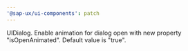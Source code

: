 ```yaml
---
'@sap-ux/ui-components': patch
---
```


UIDialog. Enable animation for dialog open with new property "isOpenAnimated". Default value is "true".
